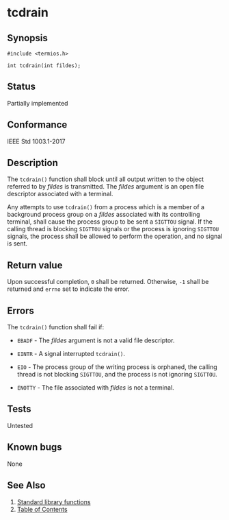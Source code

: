 # tcdrain

## Synopsis

`#include <termios.h>`

`int tcdrain(int fildes);`

## Status

Partially implemented

## Conformance

IEEE Std 1003.1-2017

## Description

The `tcdrain()` function shall block until all output written to the object referred to by _fildes_ is transmitted. The
_fildes_ argument is an open file descriptor associated with a terminal.

Any attempts to use `tcdrain()` from a process which is a member of a background process group on a _fildes_ associated
with its controlling terminal, shall cause the process group to be sent a `SIGTTOU` signal. If the calling thread is
blocking `SIGTTOU` signals or the process is ignoring `SIGTTOU` signals, the process shall be allowed to perform the
operation, and no signal is sent.

## Return value

Upon successful completion, `0` shall be returned. Otherwise, `-1` shall be returned and `errno` set to indicate the
error.

## Errors

The `tcdrain()` function shall fail if:

* `EBADF` - The _fildes_ argument is not a valid file descriptor.

* `EINTR` - A signal interrupted `tcdrain()`.

* `EIO` - The process group of the writing process is orphaned, the calling thread is not blocking `SIGTTOU`, and the
process is not ignoring `SIGTTOU`.

* `ENOTTY` - The file associated with _fildes_ is not a terminal.

## Tests

Untested

## Known bugs

None

## See Also

1. [Standard library functions](../index.md)
2. [Table of Contents](../../../index.md)
